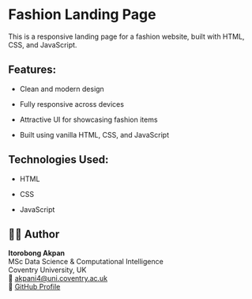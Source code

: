 # Fashion Landing Page
This is a responsive landing page for a fashion website, built with HTML, CSS, and JavaScript.

## Features:
- Clean and modern design

- Fully responsive across devices

- Attractive UI for showcasing fashion items

- Built using vanilla HTML, CSS, and JavaScript

## Technologies Used:
- HTML

- CSS

- JavaScript

## 🧑‍💻 Author

**Itorobong Akpan**  
MSc Data Science & Computational Intelligence  
Coventry University, UK  
📧 akpani4@uni.coventry.ac.uk  
🔗 [GitHub Profile](https://github.com/akpanitorobong)
